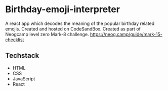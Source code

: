 # Birthday-emoji-interpreter

A react app which decodes the meaning of the popular birthday related emojis.
Created and hosted on CodeSandBox.
Created as part of Neogcamp level zero Mark-8 challenge. https://neog.camp/guide/mark-15-checklist

## Techstack

- HTML
- CSS
- JavaScript
- React

